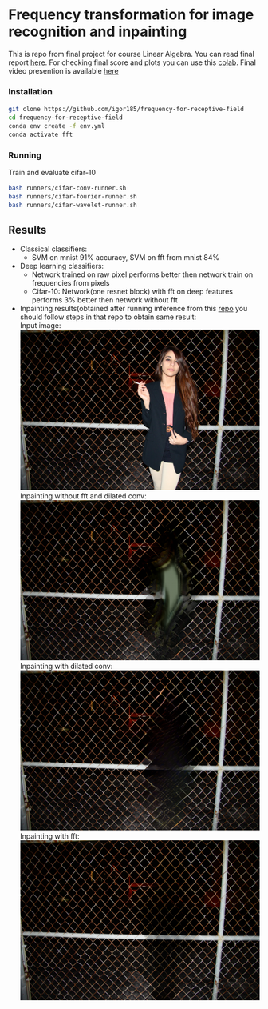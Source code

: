 # Frequency transformation for image recognition and inpainting
This is repo from final project for course Linear Algebra. You can read final report [here](Report_final.pdf). For checking final score and plots you can use this [colab](https://colab.research.google.com/drive/1Z1VzWt5afsFELqomb8XyGTA8_LaUx7o5?usp=sharing). Final video presention is available [here](https://drive.google.com/file/d/1LVA4Btr7sXj7otOleIfm8ilDOfPgE-KS/view?usp=share_link) 

### Installation
```bash
git clone https://github.com/igor185/frequency-for-receptive-field
cd frequency-for-receptive-field
conda env create -f env.yml
conda activate fft
```

### Running

Train and evaluate cifar-10
```bash
bash runners/cifar-conv-runner.sh
bash runners/cifar-fourier-runner.sh
bash runners/cifar-wavelet-runner.sh
```


## Results
- Classical classifiers:     
    - SVM on mnist 91% accuracy, SVM on fft from mnist 84%
- Deep learning classifiers:     
    - Network trained on raw pixel performs better then network train on frequencies from pixels    
    - Cifar-10: Network(one resnet block) with fft on deep features performs 3% better then network without fft
- Inpainting results(obtained after running inference from this [repo](https://github.com/advimman/lama) you should follow steps in that repo to obtain same result:   
Input image:
![](lama_results/input_img.png)
Inpainting without fft and dilated conv:
![](lama_results/result_regular.png)
Inpainting with dilated conv:
![](lama_results/result_dilated.png)
Inpainting with fft:
![](lama_results/result_fourier.png)